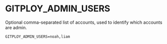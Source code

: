 # GITPLOY_ADMIN_USERS

Optional comma-separated list of accounts, used to identify which accounts are admin.

```
GITPLOY_ADMIN_USERS=noah,liam
```